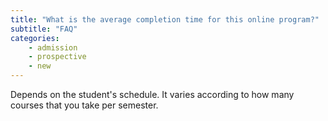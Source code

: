 ```yaml
---
title: "What is the average completion time for this online program?"
subtitle: "FAQ"
categories:
    - admission
    - prospective
    - new
---
```

Depends on the student's schedule. It varies according to how many courses that you take per semester. 